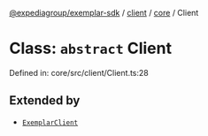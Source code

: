 [@expediagroup/exemplar-sdk](../../../index.md) / [client](../../index.md) / [core](../index.md) / Client

# Class: `abstract` Client

Defined in: core/src/client/Client.ts:28

## Extended by

- [`ExemplarClient`](../../classes/ExemplarClient.md)
